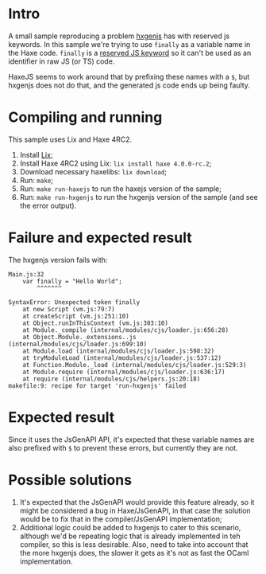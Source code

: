 # Intro

A small sample reproducing a problem [hxgenjs](https://github.com/kevinresol/hxgenjs) has with reserved js keywords. In this sample we're
trying to use `finally` as a variable name in the Haxe code. `finally` is a [reserved JS keyword](https://developer.mozilla.org/en-US/docs/Web/JavaScript/Reference/Lexical_grammar#Keywords)
so it can't be used as an identifier in raw JS (or TS) code.

HaxeJS seems to work around that by prefixing these names with a `$`, but hxgenjs does not do that, and the generated js code ends up being faulty.

# Compiling and running

This sample uses Lix and Haxe 4RC2.

1) Install [Lix](https://github.com/lix-pm/lix.client);
2) Install Haxe 4RC2 using Lix: `lix install haxe 4.0.0-rc.2`;
3) Download necessary haxelibs: `lix download`;
4) Run: `make`;
5) Run: `make run-haxejs` to run the haxejs version of the sample;
6) Run: `make run-hxgenjs` to run the hxgenjs version of the sample (and see the error output).

# Failure and expected result

The hxgenjs version fails with:

```
Main.js:32
	var finally = "Hello World";
	    ^^^^^^^

SyntaxError: Unexpected token finally
    at new Script (vm.js:79:7)
    at createScript (vm.js:251:10)
    at Object.runInThisContext (vm.js:303:10)
    at Module._compile (internal/modules/cjs/loader.js:656:28)
    at Object.Module._extensions..js (internal/modules/cjs/loader.js:699:10)
    at Module.load (internal/modules/cjs/loader.js:598:32)
    at tryModuleLoad (internal/modules/cjs/loader.js:537:12)
    at Function.Module._load (internal/modules/cjs/loader.js:529:3)
    at Module.require (internal/modules/cjs/loader.js:636:17)
    at require (internal/modules/cjs/helpers.js:20:18)
makefile:9: recipe for target 'run-hxgenjs' failed
```

# Expected result

Since it uses the JsGenAPI API, it's expected that these variable names are also prefixed with `$` to prevent these errors, but currently they are not.

# Possible solutions

1) It's expected that the JsGenAPI would provide this feature already, so it might be considered a bug in Haxe/JsGenAPI, in that case the solution would be to fix that in the compiler/JsGenAPI implementation;
2) Additional logic could be added to hxgenjs to cater to this scenario, although we'd be repeating logic that is already implemented in teh compiler, so this is less desirable. Also, need to take into account that the more hxgenjs does, the slower it gets as it's not as fast the OCaml implementation.





